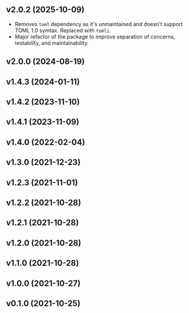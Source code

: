 ## v2.0.2 (2025-10-09)

* Removes `toml` dependency as it's unmaintained and doesn't support TOML 1.0
symtax. Replaced with `tomli`.
* Major refactor of the package to improve separation of concerns, testability,
  and maintainability.

## v2.0.0 (2024-08-19)

## v1.4.3 (2024-01-11)

## v1.4.2 (2023-11-10)

## v1.4.1 (2023-11-09)

## v1.4.0 (2022-02-04)

## v1.3.0 (2021-12-23)

## v1.2.3 (2021-11-01)

## v1.2.2 (2021-10-28)

## v1.2.1 (2021-10-28)

## v1.2.0 (2021-10-28)

## v1.1.0 (2021-10-28)

## v1.0.0 (2021-10-27)

## v0.1.0 (2021-10-25)
